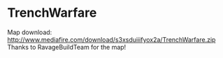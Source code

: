 TrenchWarfare
=============

Map download: http://www.mediafire.com/download/s3xsduiiifyox2a/TrenchWarfare.zip
Thanks to RavageBuildTeam for the map!
